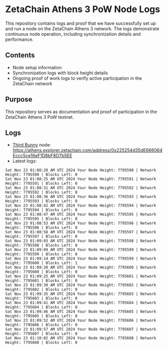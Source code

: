# ZetaChain Athens 3 PoW Node Logs
This repository contains logs and proof that we have successfully set up and run a node on the ZetaChain Athens 3 network. The logs demonstrate continuous node operation, including synchronization details and performance.

## Contents
- Node setup information
- Synchronization logs with block height details
- Ongoing proof of work logs to verify active participation in the ZetaChain network

## Purpose
This repository serves as documentation and proof of participation in the ZetaChain Athens 3 PoW testnet.

## Logs

- [Third Bunny](https://thirdbunny.xyz/) node: https://athens.explorer.zetachain.com/address/0x225254d35dE666064Eccc5ce16eF1D8bF8D7b5EE
- Latest logs:
```
Sat Nov 23 01:08:20 AM UTC 2024 Your Node Height: 7795590 | Network Height: 7795590 | Blocks Left: 0
Sat Nov 23 01:08:25 AM UTC 2024 Your Node Height: 7795591 | Network Height: 7795591 | Blocks Left: 0
Sat Nov 23 01:08:31 AM UTC 2024 Your Node Height: 7795592 | Network Height: 7795592 | Blocks Left: 0
Sat Nov 23 01:08:36 AM UTC 2024 Your Node Height: 7795593 | Network Height: 7795593 | Blocks Left: 0
Sat Nov 23 01:08:42 AM UTC 2024 Your Node Height: 7795594 | Network Height: 7795594 | Blocks Left: 0
Sat Nov 23 01:08:47 AM UTC 2024 Your Node Height: 7795595 | Network Height: 7795595 | Blocks Left: 0
Sat Nov 23 01:08:53 AM UTC 2024 Your Node Height: 7795596 | Network Height: 7795596 | Blocks Left: 0
Sat Nov 23 01:08:58 AM UTC 2024 Your Node Height: 7795597 | Network Height: 7795597 | Blocks Left: 0
Sat Nov 23 01:09:03 AM UTC 2024 Your Node Height: 7795598 | Network Height: 7795598 | Blocks Left: 0
Sat Nov 23 01:09:09 AM UTC 2024 Your Node Height: 7795599 | Network Height: 7795599 | Blocks Left: 0
Sat Nov 23 01:09:14 AM UTC 2024 Your Node Height: 7795599 | Network Height: 7795600 | Blocks Left: 1
Sat Nov 23 01:09:20 AM UTC 2024 Your Node Height: 7795600 | Network Height: 7795600 | Blocks Left: 0
Sat Nov 23 01:09:25 AM UTC 2024 Your Node Height: 7795601 | Network Height: 7795601 | Blocks Left: 0
Sat Nov 23 01:09:30 AM UTC 2024 Your Node Height: 7795602 | Network Height: 7795602 | Blocks Left: 0
Sat Nov 23 01:09:35 AM UTC 2024 Your Node Height: 7795603 | Network Height: 7795603 | Blocks Left: 0
Sat Nov 23 01:09:41 AM UTC 2024 Your Node Height: 7795604 | Network Height: 7795604 | Blocks Left: 0
Sat Nov 23 01:09:46 AM UTC 2024 Your Node Height: 7795605 | Network Height: 7795605 | Blocks Left: 0
Sat Nov 23 01:09:52 AM UTC 2024 Your Node Height: 7795606 | Network Height: 7795606 | Blocks Left: 0
Sat Nov 23 01:09:57 AM UTC 2024 Your Node Height: 7795607 | Network Height: 7795607 | Blocks Left: 0
Sat Nov 23 01:10:02 AM UTC 2024 Your Node Height: 7795608 | Network Height: 7795608 | Blocks Left: 0
```
